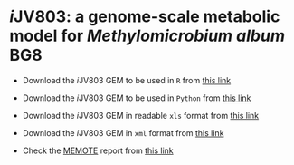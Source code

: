 # *i*JV803: a genome-scale metabolic model for *Methylomicrobium album* BG8
 
 - Download the *i*JV803 GEM to be used in `R` from [this link](iJV803_M_album_BG8_GEM.RData)
 - Download the *i*JV803 GEM to be used in `Python` from [this link](iJV803_M_album_BG8_GEM.json)
 
 - Download the *i*JV803 GEM in readable `xls` format from [this link](iJV803_M_album_BG8_GEM.xls)
 - Download the *i*JV803 GEM in `xml` format from [this link](iJV803_M_album_BG8_GEM.xml)

- Check the [MEMOTE](https://memote.io/) report from [this link](docs/index.html)
